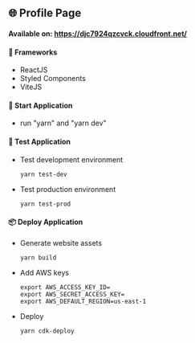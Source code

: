 ## 🌐 Profile Page

#### Available on: https://djc7924qzcvck.cloudfront.net/

#### 🔨 Frameworks

- ReactJS
- Styled Components
- ViteJS

#### 🚀 Start Application

- run "yarn" and "yarn dev"

#### 🤖 Test Application

- Test development environment

  ```
  yarn test-dev
  ```

- Test production environment

  ```
  yarn test-prod
  ```

#### 📦 Deploy Application

- Generate website assets

  ```
  yarn build
  ```

- Add AWS keys

  ```
  export AWS_ACCESS_KEY_ID=
  export AWS_SECRET_ACCESS_KEY=
  export AWS_DEFAULT_REGION=us-east-1
  ```

- Deploy

  ```
  yarn cdk-deploy
  ```
